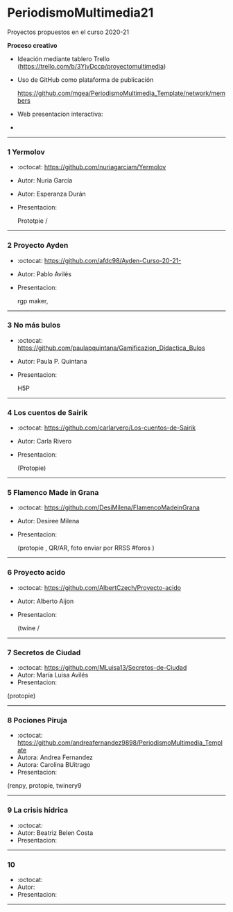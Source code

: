 # PeriodismoMultimedia21

Proyectos propuestos en el curso 2020-21 



**Proceso creativo**

- Ideación mediante tablero Trello (https://trello.com/b/3YjvDccp/proyectomultimedia) 

- Uso de GitHub como plataforma de publicación

  https://github.com/mgea/PeriodismoMultimedia_Template/network/members

- Web presentacion interactiva:
- 


----


### 1  Yermolov
* :octocat: https://github.com/nuriagarciam/Yermolov
* Autor: Nuria García
* Autor: Esperanza Durán 
* Presentacion: 

  Prototpie / 
  

---

### 2  Proyecto Ayden

* :octocat: https://github.com/afdc98/Ayden-Curso-20-21-
* Autor: Pablo Avilés
* Presentacion: 

  rgp maker, 


---


### 3  No más bulos

* :octocat: https://github.com/paulapquintana/Gamificazion_Didactica_Bulos
* Autor: Paula P. Quintana
* Presentacion: 

  H5P

---



### 4  Los cuentos de Sairik 
* :octocat: https://github.com/carlarvero/Los-cuentos-de-Sairik
* Autor: Carla Rivero 
* Presentacion: 

   (Protopie)

---

### 5  Flamenco Made in Grana
* :octocat: https://github.com/DesiMilena/FlamencoMadeinGrana
* Autor: Desiree Milena
* Presentacion: 

  (protopie , QR/AR, foto enviar por RRSS #foros ) 

---

### 6  Proyecto acido
* :octocat: https://github.com/AlbertCzech/Proyecto-acido
* Autor: Alberto Aijon
* Presentacion: 

  (twine / 

---


### 7  Secretos de Ciudad
* :octocat: https://github.com/MLuisa13/Secretos-de-Ciudad 
* Autor: María Luisa Avilés
* Presentacion: 

 (protopie)
 
---

### 8  Pociones Piruja

* :octocat: https://github.com/andreafernandez9898/PeriodismoMultimedia_Template
* Autora: Andrea Fernandez
* Autora: Carolina BUitrago
* Presentacion: 

 (renpy, protopie, twinery9 

---


### 9  La crisis hídrica 


* :octocat: 
* Autor: Beatriz Belen Costa
* Presentacion: 

---


### 10


* :octocat: 
* Autor: 
* Presentacion: 

---




